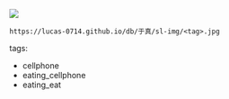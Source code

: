 ![](https://lucas-0714.github.io/db/于真/icon.png)

`https://lucas-0714.github.io/db/于真/sl-img/<tag>.jpg`

tags:
- cellphone
- eating_cellphone
- eating_eat
